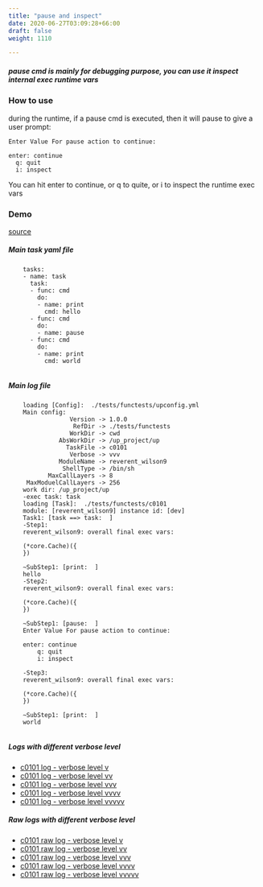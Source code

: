 ```yaml
---
title: "pause and inspect"
date: 2020-06-27T03:09:28+66:00
draft: false
weight: 1110

---
```


##### pause cmd is mainly for debugging purpose, you can use it inspect internal exec runtime vars


### How to use


during the runtime, if a pause cmd is executed, then it will pause to give a user prompt:

```
Enter Value For pause action to continue:

enter: continue
  q: quit
  i: inspect
```

You can hit enter to continue, or q to quite, or i to inspect the runtime exec vars











### Demo








[source](https://github.com/upcmd/up/blob/master/tests/functests/c0101.yml)

##### Main task yaml file
```
    tasks:
    - name: task
      task:
      - func: cmd
        do:
        - name: print
          cmd: hello
      - func: cmd
        do:
        - name: pause
      - func: cmd
        do:
        - name: print
          cmd: world
    
```
##### Main log file
```
    loading [Config]:  ./tests/functests/upconfig.yml
    Main config:
                 Version -> 1.0.0
                  RefDir -> ./tests/functests
                 WorkDir -> cwd
              AbsWorkDir -> /up_project/up
                TaskFile -> c0101
                 Verbose -> vvv
              ModuleName -> reverent_wilson9
               ShellType -> /bin/sh
           MaxCallLayers -> 8
     MaxModuelCallLayers -> 256
    work dir: /up_project/up
    -exec task: task
    loading [Task]:  ./tests/functests/c0101
    module: [reverent_wilson9] instance id: [dev]
    Task1: [task ==> task:  ]
    -Step1:
    reverent_wilson9: overall final exec vars:
    
    (*core.Cache)({
    })
    
    ~SubStep1: [print:  ]
    hello
    -Step2:
    reverent_wilson9: overall final exec vars:
    
    (*core.Cache)({
    })
    
    ~SubStep1: [pause:  ]
    Enter Value For pause action to continue: 
    
    enter: continue 
        q: quit
        i: inspect
    
    -Step3:
    reverent_wilson9: overall final exec vars:
    
    (*core.Cache)({
    })
    
    ~SubStep1: [print:  ]
    world
    
```


##### Logs with different verbose level
* [c0101 log - verbose level v](../../logs/c0101_v)
* [c0101 log - verbose level vv](../../logs/c0101_vv)
* [c0101 log - verbose level vvv](../../logs/c0101_vvvv)
* [c0101 log - verbose level vvvv](../../logs/c0101_vvvv)
* [c0101 log - verbose level vvvvv](../../logs/c0101_vvvvv)

##### Raw logs with different verbose level
* [c0101 raw log - verbose level v](../../reflogs/c0101_v.log)
* [c0101 raw log - verbose level vv](../../reflogs/c0101_vv.log)
* [c0101 raw log - verbose level vvv](../../reflogs/c0101_vvv.log)
* [c0101 raw log - verbose level vvvv](../../reflogs/c0101_vvvv.log)
* [c0101 raw log - verbose level vvvvv](../../reflogs/c0101_vvvvv.log)







